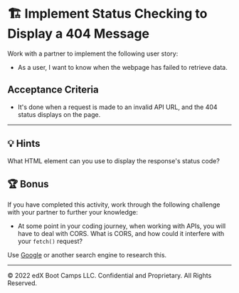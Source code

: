 # 🏗️ Implement Status Checking to Display a 404 Message

Work with a partner to implement the following user story:

- As a user, I want to know when the webpage has failed to retrieve data.

## Acceptance Criteria

- It's done when a request is made to an invalid API URL, and the 404 status displays on the page.

---

## 💡 Hints

What HTML element can you use to display the response's status code?

## 🏆 Bonus

If you have completed this activity, work through the following challenge with your partner to further your knowledge:

- At some point in your coding journey, when working with APIs, you will have to deal with CORS. What is CORS, and how could it interfere with your `fetch()` request?

Use [Google](https://www.google.com) or another search engine to research this.

---

© 2022 edX Boot Camps LLC. Confidential and Proprietary. All Rights Reserved.

